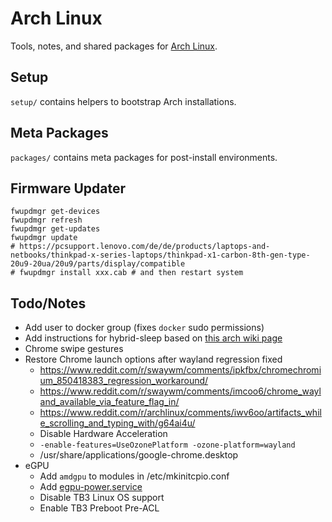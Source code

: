 # Arch Linux

Tools, notes, and shared packages for [Arch Linux](https://www.archlinux.org/).

## Setup
`setup/` contains helpers to bootstrap Arch installations.

## Meta Packages
`packages/` contains meta packages for post-install environments.

## Firmware Updater
```
fwupdmgr get-devices
fwupdmgr refresh
fwupdmgr get-updates
fwupdmgr update
# https://pcsupport.lenovo.com/de/de/products/laptops-and-netbooks/thinkpad-x-series-laptops/thinkpad-x1-carbon-8th-gen-type-20u9-20ua/20u9/parts/display/compatible
# fwupdmgr install xxx.cab # and then restart system
```

## Todo/Notes

* Add user to docker group (fixes `docker` sudo permissions)
* Add instructions for hybrid-sleep based on [this arch wiki page](https://wiki.archlinux.org/index.php/Power_management#Power_management_with_systemd)
* Chrome swipe gestures
* Restore Chrome launch options after wayland regression fixed
  * https://www.reddit.com/r/swaywm/comments/ipkfbx/chromechromium_850418383_regression_workaround/
  * https://www.reddit.com/r/swaywm/comments/imcoo6/chrome_wayland_available_via_feature_flag_in/
  * https://www.reddit.com/r/archlinux/comments/iwv6oo/artifacts_while_scrolling_and_typing_with/g64ai4u/
  * Disable Hardware Acceleration
  * `-enable-features=UseOzonePlatform -ozone-platform=wayland`
  * /usr/share/applications/google-chrome.desktop
* eGPU
  * Add `amdgpu` to modules in /etc/mkinitcpio.conf
  * Add [egpu-power.service](etc/egpu-power.service)
  * Disable TB3 Linux OS support
  * Enable TB3 Preboot Pre-ACL
